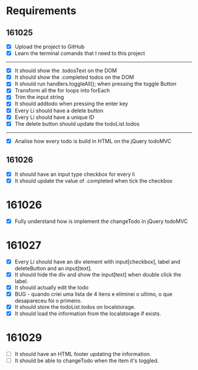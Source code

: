 # Requirements

## 161025

- [x] Upload the project to GitHub
- [x] Learn the terminal comands that I need to this project

---

- [x] It should show the .todosText on the DOM
- [x] It should show the .completed todos on the DOM
- [x] It should run handlers.toggleAll(); when pressing the toggle Button
- [x] Transform all the for loops into forEach
- [x] Trim the input string
- [x] It should addtodo when pressing the enter key
- [x] Every Li should have a delete button
- [x] Every Li should have a unique ID
- [x] The delete button should update the todoList.todos

---

- [x] Analise how every todo is build in HTML on the jQuery todoMVC

## 161026

- [x] It should have an input type checkbox for every li
- [x] It should update the value of .completed when tick the checkbox

# 161026

- [x] Fully understand how is implement the changeTodo in jQuery todoMVC

# 161027

- [x] Every Li should have an div element with input[checkbox], label and deleteButton and an input[text].
- [x] It should hide the div and show the input[text] when double click the label.
- [x] It should actually edit the todo
- [x] BUG -  quando criei uma lista de 4 itens e eliminei o ultimo, o que desapareceu foi o primeiro.
- [x] It should store the todoList.todos on localstorage.
- [x] It should load the information from the localstorage if exists.

# 161029

- [ ] It should have an HTML footer updating the information.
- [ ] It should be able to changeTodo when the item it's toggled.
